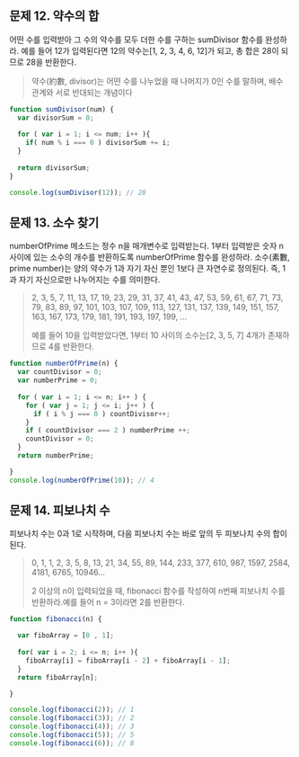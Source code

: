 ## 문제 12. 약수의 합

어떤 수를 입력받아 그 수의 약수를 모두 더한 수를 구하는 sumDivisor 함수를 완성하라. 예를 들어 12가 입력된다면 12의 약수는[1, 2, 3, 4, 6, 12]가 되고, 총 합은 28이 되므로 28을 반환한다. 

> 약수(約數, divisor)는 어떤 수를 나누었을 때 나머지가 0인 수를 말하며, 배수 관계와 서로 반대되는 개념이다

```javascript
function sumDivisor(num) {
  var divisorSum = 0;
  
  for ( var i = 1; i <= num; i++ ){
    if( num % i === 0 ) divisorSum += i;
  }
  
  return divisorSum;
}

console.log(sumDivisor(12)); // 28

```



## 문제 13. 소수 찾기

numberOfPrime 메소드는 정수 n을 매개변수로 입력받는다. 1부터 입력받은 숫자 n 사이에 있는 소수의 개수를 반환하도록 numberOfPrime 함수를 완성하라. 소수(素數, prime number)는 양의 약수가 1과 자기 자신 뿐인 1보다 큰 자연수로 정의된다. 즉, 1과 자기 자신으로만 나누어지는 수를 의미한다.

> 2, 3, 5, 7, 11, 13, 17, 19, 23, 29, 31, 37, 41, 43, 47, 53, 59, 61, 67, 71, 73, 79, 83, 89, 97, 101, 103, 107, 109, 113, 127, 131, 137, 139, 149, 151, 157, 163, 167, 173, 179, 181, 191, 193, 197, 199, …
>
> 예를 들어 10을 입력받았다면, 1부터 10 사이의 소수는[2, 3, 5, 7] 4개가 존재하므로 4를 반환한다. 

```javascript
function numberOfPrime(n) {
  var countDivisor = 0;
  var numberPrime = 0;
  
  for ( var i = 1; i <= n; i++ ) {
    for ( var j = 1; j <= i; j++ ) {
      if ( i % j === 0 ) countDivisor++;
    }
    if ( countDivisor === 2 ) numberPrime ++;
    countDivisor = 0;
  }
  return numberPrime;

}
console.log(numberOfPrime(10)); // 4
```



## 문제 14. 피보나치 수

피보나치 수는 0과 1로 시작하며, 다음 피보나치 수는 바로 앞의 두 피보나치 수의 합이 된다.

> 0, 1, 1, 2, 3, 5, 8, 13, 21, 34, 55, 89, 144, 233, 377, 610, 987, 1597, 2584, 4181, 6765, 10946…
>
> 2 이상의 n이 입력되었을 때, fibonacci 함수를 작성하여 n번째 피보나치 수를 반환하라.예를 들어 n = 3이라면 2를 반환한다. 

```javascript
function fibonacci(n) {

  var fiboArray = [0 , 1];
  
  for( var i = 2; i <= n; i++ ){
    fiboArray[i] = fiboArray[i - 2] + fiboArray[i - 1];
  }
  return fiboArray[n];

}

console.log(fibonacci(2)); // 1
console.log(fibonacci(3)); // 2
console.log(fibonacci(4)); // 3
console.log(fibonacci(5)); // 5
console.log(fibonacci(6)); // 8
```

